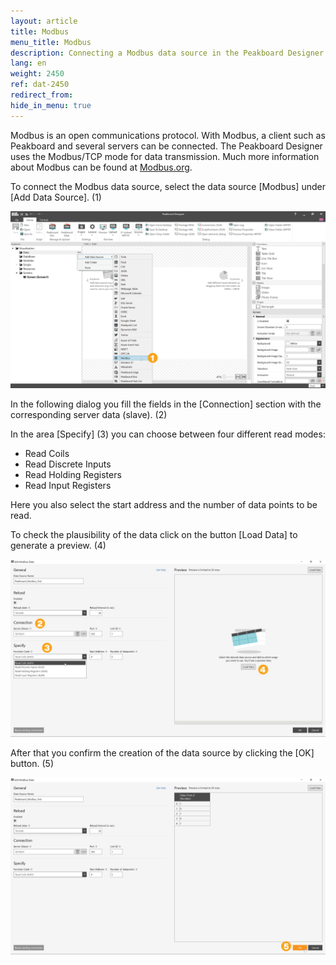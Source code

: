 ```yaml
---
layout: article
title: Modbus
menu_title: Modbus
description: Connecting a Modbus data source in the Peakboard Designer
lang: en
weight: 2450
ref: dat-2450
redirect_from:
hide_in_menu: true
---
```

Modbus is an open communications protocol.
With Modbus, a client such as Peakboard and several servers can be connected.
The Peakboard Designer uses the Modbus/TCP mode for data transmission.
Much more information about Modbus can be found at [Modbus.org](https://modbus.org).

To connect the Modbus data source, select the data source [Modbus] under [Add Data Source]. (1)

![Add Modbus data source](/assets/images/data-sources/modbus/en_modbus-add.png)

In the following dialog you fill the fields in the [Connection] section with the corresponding server data (slave). (2)

In the area [Specify] (3) you can choose between four different read modes:
* Read Coils
* Read Discrete Inputs
* Read Holding Registers
* Read Input Registers

Here you also select the start address and the number of data points to be read.

To check the plausibility of the data click on the button [Load Data] to generate a preview. (4)

![Configure Modbus data source](/assets/images/data-sources/modbus/en_modbus-config-01.png)

After that you confirm the creation of the data source by clicking the [OK] button. (5)

![Configure Modbus data source](/assets/images/data-sources/modbus/en_modbus-config-02.png)